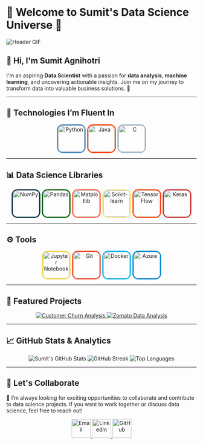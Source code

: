 # 🌟 **Welcome to Sumit's Data Science Universe** 🌟
![Header GIF](https://your-gif-link.com) 

## 👋 **Hi, I'm Sumit Agnihotri**  
I'm an aspiring **Data Scientist** with a passion for **data analysis**, **machine learning**, and uncovering actionable insights. Join me on my journey to transform data into valuable business solutions. 🚀

---

## 🌈 **Technologies I’m Fluent In**
<p align="center">
  <img src="https://cdn.jsdelivr.net/gh/devicons/devicon/icons/python/python-original.svg" alt="Python" width="70" height="70" style="transition: all 0.3s ease; border-radius: 20%; border: 3px solid #4B8BBE;" onmouseover="this.style.transform='scale(1.2)';" onmouseout="this.style.transform='scale(1)';"/>
  <img src="https://cdn.jsdelivr.net/gh/devicons/devicon/icons/java/java-original.svg" alt="Java" width="70" height="70" style="transition: all 0.3s ease; border-radius: 20%; border: 3px solid #FF4500;" onmouseover="this.style.transform='scale(1.2)';" onmouseout="this.style.transform='scale(1)';"/>
  <img src="https://cdn.jsdelivr.net/gh/devicons/devicon/icons/c/c-original.svg" alt="C" width="70" height="70" style="transition: all 0.3s ease; border-radius: 20%; border: 3px solid #A8B9CC;" onmouseover="this.style.transform='scale(1.2)';" onmouseout="this.style.transform='scale(1)';"/>
</p>

---

## 📊 **Data Science Libraries**
<p align="center">
  <img src="https://cdn.jsdelivr.net/gh/devicons/devicon/icons/numpy/numpy-original.svg" alt="NumPy" width="70" height="70" style="transition: all 0.3s ease; border-radius: 20%; border: 3px solid #013243;" onmouseover="this.style.transform='scale(1.2)';" onmouseout="this.style.transform='scale(1)';"/>
  <img src="https://cdn.jsdelivr.net/gh/devicons/devicon/icons/pandas/pandas-original.svg" alt="Pandas" width="70" height="70" style="transition: all 0.3s ease; border-radius: 20%; border: 3px solid #006400;" onmouseover="this.style.transform='scale(1.2)';" onmouseout="this.style.transform='scale(1)';"/>
  <img src="https://upload.wikimedia.org/wikipedia/commons/8/84/Matplotlib_icon.svg" alt="Matplotlib" width="70" height="70" style="transition: all 0.3s ease; border-radius: 20%; border: 3px solid #FF6347;" onmouseover="this.style.transform='scale(1.2)';" onmouseout="this.style.transform='scale(1)';"/>
  <img src="https://upload.wikimedia.org/wikipedia/commons/0/05/Scikit_learn_logo_small.svg" alt="Scikit-learn" width="70" height="70" style="transition: all 0.3s ease; border-radius: 20%; border: 3px solid #F0E68C;" onmouseover="this.style.transform='scale(1.2)';" onmouseout="this.style.transform='scale(1)';"/>
  <img src="https://cdn.jsdelivr.net/gh/devicons/devicon/icons/tensorflow/tensorflow-original.svg" alt="TensorFlow" width="70" height="70" style="transition: all 0.3s ease; border-radius: 20%; border: 3px solid #FF4500;" onmouseover="this.style.transform='scale(1.2)';" onmouseout="this.style.transform='scale(1)';"/>
  <img src="https://cdn.jsdelivr.net/gh/devicons/devicon/icons/keras/keras-original.svg" alt="Keras" width="70" height="70" style="transition: all 0.3s ease; border-radius: 20%; border: 3px solid #D32F2F;" onmouseover="this.style.transform='scale(1.2)';" onmouseout="this.style.transform='scale(1)';"/>
</p>

---

## ⚙️ **Tools**
<p align="center">
  <img src="https://cdn.jsdelivr.net/gh/devicons/devicon/icons/jupyter/jupyter-original.svg" alt="Jupyter Notebook" width="70" height="70" style="transition: all 0.3s ease; border-radius: 20%; border: 3px solid #F0DB4F;" onmouseover="this.style.transform='scale(1.2)';" onmouseout="this.style.transform='scale(1)';"/>
  <img src="https://cdn.jsdelivr.net/gh/devicons/devicon/icons/git/git-original.svg" alt="Git" width="70" height="70" style="transition: all 0.3s ease; border-radius: 20%; border: 3px solid #F05032;" onmouseover="this.style.transform='scale(1.2)';" onmouseout="this.style.transform='scale(1)';"/>
  <img src="https://cdn.jsdelivr.net/gh/devicons/devicon/icons/docker/docker-original.svg" alt="Docker" width="70" height="70" style="transition: all 0.3s ease; border-radius: 20%; border: 3px solid #0db7ed;" onmouseover="this.style.transform='scale(1.2)';" onmouseout="this.style.transform='scale(1)';"/>
  <img src="https://cdn.jsdelivr.net/gh/devicons/devicon/icons/azure/azure-original.svg" alt="Azure" width="70" height="70" style="transition: all 0.3s ease; border-radius: 20%; border: 3px solid #0089D6;" onmouseover="this.style.transform='scale(1.2)';" onmouseout="this.style.transform='scale(1)';"/>
</p>

---

## 🚀 **Featured Projects**
<p align="center">
  <a href="https://github.com/Sumit-Agnihotri/Customer-Churn-Analysis">
    <img src="https://img.shields.io/badge/Customer_Churn_Analysis-Completed-brightgreen?style=flat" alt="Customer Churn Analysis"/>
  </a>
  <a href="https://github.com/Sumit-Agnihotri/Zomato-Data-Analysis">
    <img src="https://img.shields.io/badge/Zomato_Data_Analysis-Completed-blue?style=flat" alt="Zomato Data Analysis"/>
  </a>
</p>

---

## 📈 **GitHub Stats & Analytics**
<p align="center">
  <img src="https://github-readme-stats.vercel.app/api?username=Sumit-Agnihotri&show_icons=true&theme=radical" alt="Sumit's GitHub Stats" />
  <img src="https://github-readme-streak-stats.herokuapp.com/?user=Sumit-Agnihotri&theme=radical" alt="GitHub Streak" />
  <img src="https://github-readme-stats.vercel.app/api/top-langs/?username=Sumit-Agnihotri&layout=compact&theme=radical" alt="Top Languages" />
</p>

---

## 💬 **Let's Collaborate**
🚀 I’m always looking for exciting opportunities to collaborate and contribute to data science projects. If you want to work together or discuss data science, feel free to reach out!

<p align="center">
  <a href="mailto:sagnihotri9710@gmail.com" target="_blank">
    <img src="https://cdn-icons-png.flaticon.com/512/732/732200.png" alt="Email" width="50" height="50" style="transition: all 0.3s ease;" onmouseover="this.style.transform='scale(1.2)';" onmouseout="this.style.transform='scale(1)';"/>
  </a>
  <a href="https://www.linkedin.com/in/sumit-agnihotri/" target="_blank">
    <img src="https://cdn-icons-png.flaticon.com/512/174/174857.png" alt="LinkedIn" width="50" height="50" style="transition: all 0.3s ease;" onmouseover="this.style.transform='scale(1.2)';" onmouseout="this.style.transform='scale(1)';"/>
  </a>
  <a href="https://github.com/Sumit-Agnihotri" target="_blank">
    <img src="https://cdn-icons-png.flaticon.com/512/25/25231.png" alt="GitHub" width="50" height="50" style="transition: all 0.3s ease;" onmouseover="this.style.transform='scale(1.2)';" onmouseout="this.style.transform='scale(1)';"/>
  </a>
</p>
